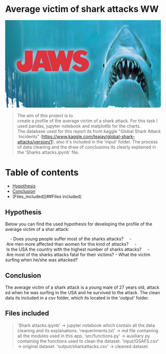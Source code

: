 # Average victim of shark attacks WW

<a href="https://github.com/jgph91"><img src="./input/jaws.jpg" title="Shark attacks" alt="Shark attacks"></a>
<!-- [![Shark attacks](./input/jaws.jpg)](https://github.com/jgph91) -->

> The aim of this project is to create a profile of the average victim of a shark attack. For this task I used pandas, jupyter notebook and matplotlib for the charts. 
> The database used for this report its from kaggle "Global Shark Attack Incidents" (https://www.kaggle.com/teajay/global-shark-attacks/version/1), also it's included in the 'input' folder.
> The process of data cleaning and the draw of conclusions its clearly explained in the 'Sharks attacks.ipynb' file.

# Table of contents

- [Hypothesis](##Hypothesis)
- [Conclusion](##Conclusion)
- [Files_included](##Files included)

## Hypothesis

Below you can find the used hypothesis for developing the profile of the average victim of a shar attack:

    - Does young people suffer most of the sharks attacks?
    - Are men more affected than women for this kind of attacks?
    - Is the USA the country with the highest number of sharks attacks?
    - Are most of the sharks attacks fatal for their victims?
    - What the victim surfing when he/she was attacked?

## Conclusion

The average victim of a shark attack is a young male of 27 years old, attacked when he was surfing in the USA and he survived to the attack. The clean data its included in a csv folder, which its located in the 'output' folder.

## Files included

> 'Shark attacks.ipynb' -> jupyter notebook which contain all the data cleaning and its explanations.
> 'requeriments.txt' -> md file containing all the modules used in this app.
> 'src/functions.py' -> auxiliary py containing the functions used to clean the dataset.
> 'input/GSAF5.csv' -> original dataset.
> 'output/sharkattacks.csv' -> cleaned dataset.
